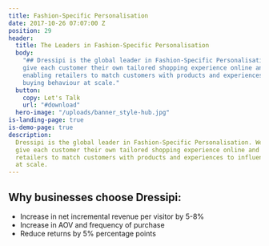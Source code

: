 ```yaml
---
title: Fashion-Specific Personalisation
date: 2017-10-26 07:07:00 Z
position: 29
header:
  title: The Leaders in Fashion-Specific Personalisation
  body:
    "## Dressipi is the global leader in Fashion-Specific Personalisation. We
    give each customer their own tailored shopping experience online and instore,
    enabling retailers to match customers with products and experiences to influence
    buying behaviour at scale."
  button:
    copy: Let's Talk
    url: "#download"
  hero-image: "/uploads/banner_style-hub.jpg"
is-landing-page: true
is-demo-page: true
description:
  Dressipi is the global leader in Fashion-Specific Personalisation. We
  give each customer their own tailored shopping experience online and instore, enabling
  retailers to match customers with products and experiences to influence buying behaviour
  at scale.
---
```


## Why businesses choose Dressipi:

- Increase in net incremental revenue per visitor by 5-8%
- Increase in AOV and frequency of purchase
- Reduce returns by 5% percentage points
